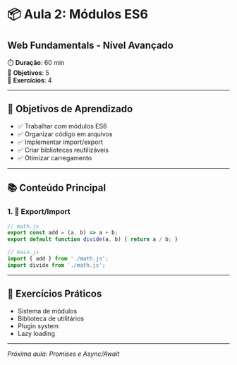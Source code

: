 # 📦 Aula 2: Módulos ES6
## Web Fundamentals - Nível Avançado

⏱️ **Duração**: 60 min  
🎯 **Objetivos**: 5  
🧪 **Exercícios**: 4  

---

## 🎯 Objetivos de Aprendizado
- ✅ Trabalhar com módulos ES6
- ✅ Organizar código em arquivos
- ✅ Implementar import/export
- ✅ Criar bibliotecas reutilizáveis
- ✅ Otimizar carregamento

---

## 📚 Conteúdo Principal

### 1. 🌟 Export/Import
```javascript
// math.js
export const add = (a, b) => a + b;
export default function divide(a, b) { return a / b; }

// main.js
import { add } from './math.js';
import divide from './math.js';
```

---

## 🧪 Exercícios Práticos
- Sistema de módulos
- Biblioteca de utilitários
- Plugin system
- Lazy loading

---

*Próxima aula: Promises e Async/Await*
